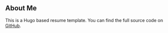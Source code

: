 <!-- ---
title: "About"
# date: 2020-12-10T01:49:59-08:00
# draft: false
--- -->

## About Me


This is a Hugo based resume template. You can find the full source code on
[GitHub](https://github.com/ojroques/hugo-researcher).

